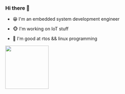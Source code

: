 ### Hi there 👋

- 😁 I'm an embedded system development engineer

- 🐵 I'm working on IoT stuff

- 👀 I'm good at rtos && linux programming

  
<div align="left"> <img height="137px" src="https://github-readme-stats.vercel.app/api?username=hywing&hide_title=true&hide_border=true&show_icons=trueline_height=21&count_private=true&theme=default_repocard" /> </div>

<!--
**hywing/hywing** is a ✨ _special_ ✨ repository because its `README.md` (this file) appears on your GitHub profile.

Here are some ideas to get you started:

- 🔭 I’m currently working on ...
- 🌱 I’m currently learning ...
- 👯 I’m looking to collaborate on ...
- 🤔 I’m looking for help with ...
- 💬 Ask me about ...
- 📫 How to reach me: ...
- 😄 Pronouns: ...
- ⚡ Fun fact: ...
-->
